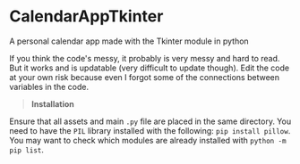 # CalendarAppTkinter
A personal calendar app made with the Tkinter module in python

If you think the code's messy, it probably is very messy and hard to read. But it works and is updatable (very difficult to update though). Edit the code at your own risk because even I forgot some of the connections between variables in the code. 

> **Installation**

Ensure that all assets and main `.py` file are placed in the same directory. You need to have the `PIL` library installed with the following: `pip install pillow`. You may want to check which modules are already installed with `python -m pip list`. 
